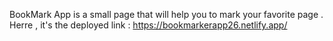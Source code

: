 BookMark App is a small page that will help you to mark your favorite page .
Herre , it's the deployed link : https://bookmarkerapp26.netlify.app/ 
